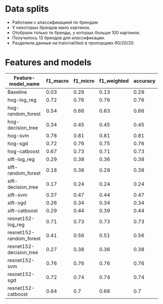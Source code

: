# Data splits

- Работаем с классификацией по брендам
- У некоторых брендов мало картинок.
- Отобрали только те бренды, у которых больше 100 картинок.
- Получилось 13 брендов для классификации.
- Разделили данные на train/val/test в пропорциях 60/20/20.

# Features and models

| Feature-model_name      | f1_macro | f1_micro | f1_weighted | accuracy |
| ----------------------- | -------- | -------- | ----------- | -------- |
| Baseline                | 0.03     | 0.29     | 0.13        | 0.29     |
| hog-log_reg             | 0.72     | 0.76     | 0.76        | 0.76     |
| hog-random_forest       | 0.54     | 0.66     | 0.63        | 0.66     |
| hog-decision_tree       | 0.34     | 0.45     | 0.45        | 0.45     |
| hog-svm                 | 0.78     | 0.81     | 0.81        | 0.81     |
| hog-sgd                 | 0.72     | 0.76     | 0.75        | 0.76     |
| hog-catboost            | 0.67     | 0.73     | 0.71        | 0.73     |
| sift-log_reg            | 0.29     | 0.38     | 0.36        | 0.38     |
| sift-random_forest      | 0.18     | 0.38     | 0.29        | 0.38     |
| sift-decision_tree      | 0.17     | 0.24     | 0.24        | 0.24     |
| sift-svm                | 0.37     | 0.47     | 0.44        | 0.47     |
| sift-sgd                | 0.26     | 0.34     | 0.34        | 0.34     |
| sift-catboost           | 0.29     | 0.44     | 0.39        | 0.44     |
| resnet152-log_reg       | 0.71     | 0.73     | 0.73        | 0.73     |
| resnet152-random_forest | 0.41     | 0.56     | 0.51        | 0.56     |
| resnet152-decision_tree | 0.27     | 0.38     | 0.36        | 0.38     |
| resnet152-svm           | 0.76     | 0.76     | 0.76        | 0.76     |
| resnet152-sgd           | 0.72     | 0.74     | 0.74        | 0.74     |
| resnet152-catboost      | 0.64     | 0.7      | 0.68        | 0.7      |
